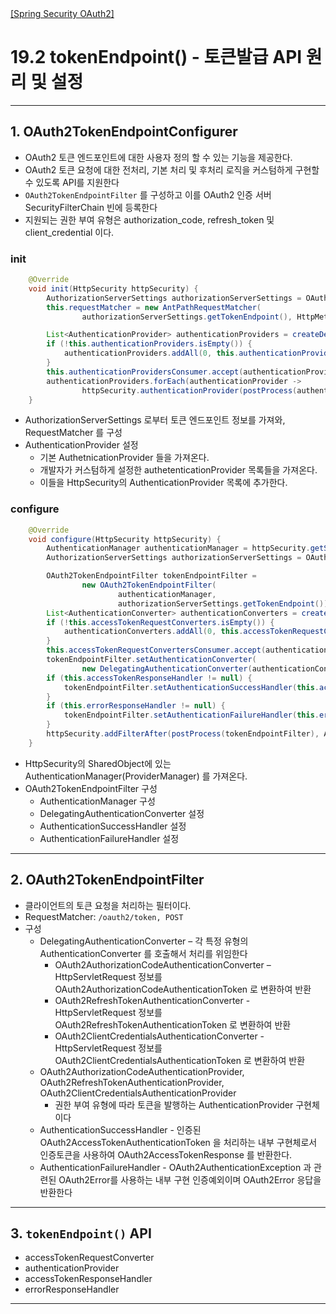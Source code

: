 <nav>
    <a href="../.." target="_blank">[Spring Security OAuth2]</a>
</nav>

# 19.2 tokenEndpoint() - 토큰발급 API 원리 및 설정

---

## 1. OAuth2TokenEndpointConfigurer
- OAuth2 토큰 엔드포인트에 대한 사용자 정의 할 수 있는 기능을 제공한다.
- OAuth2 토큰 요청에 대한 전처리, 기본 처리 및 후처리 로직을 커스텀하게 구현할 수 있도록 API를 지원한다
- `OAuth2TokenEndpointFilter` 를 구성하고 이를 OAuth2 인증 서버 SecurityFilterChain 빈에 등록한다
- 지원되는 권한 부여 유형은 authorization_code, refresh_token 및 client_credential 이다.

### init
```java
	@Override
	void init(HttpSecurity httpSecurity) {
		AuthorizationServerSettings authorizationServerSettings = OAuth2ConfigurerUtils.getAuthorizationServerSettings(httpSecurity);
		this.requestMatcher = new AntPathRequestMatcher(
				authorizationServerSettings.getTokenEndpoint(), HttpMethod.POST.name());

		List<AuthenticationProvider> authenticationProviders = createDefaultAuthenticationProviders(httpSecurity);
		if (!this.authenticationProviders.isEmpty()) {
			authenticationProviders.addAll(0, this.authenticationProviders);
		}
		this.authenticationProvidersConsumer.accept(authenticationProviders);
		authenticationProviders.forEach(authenticationProvider ->
				httpSecurity.authenticationProvider(postProcess(authenticationProvider)));
	}
```
- AuthorizationServerSettings 로부터 토큰 엔드포인트 정보를 가져와, RequestMatcher 를 구성
- AuthenticationProvider 설정
  - 기본 AuthetnicationProvider 들을 가져온다.
  - 개발자가 커스텀하게 설정한 authetenticationProvider 목록들을 가져온다.
  - 이들을 HttpSecurity의 AuthenticationProvider 목록에 추가한다.

### configure
```java
	@Override
	void configure(HttpSecurity httpSecurity) {
		AuthenticationManager authenticationManager = httpSecurity.getSharedObject(AuthenticationManager.class);
		AuthorizationServerSettings authorizationServerSettings = OAuth2ConfigurerUtils.getAuthorizationServerSettings(httpSecurity);

		OAuth2TokenEndpointFilter tokenEndpointFilter =
				new OAuth2TokenEndpointFilter(
						authenticationManager,
						authorizationServerSettings.getTokenEndpoint());
		List<AuthenticationConverter> authenticationConverters = createDefaultAuthenticationConverters();
		if (!this.accessTokenRequestConverters.isEmpty()) {
			authenticationConverters.addAll(0, this.accessTokenRequestConverters);
		}
		this.accessTokenRequestConvertersConsumer.accept(authenticationConverters);
		tokenEndpointFilter.setAuthenticationConverter(
				new DelegatingAuthenticationConverter(authenticationConverters));
		if (this.accessTokenResponseHandler != null) {
			tokenEndpointFilter.setAuthenticationSuccessHandler(this.accessTokenResponseHandler);
		}
		if (this.errorResponseHandler != null) {
			tokenEndpointFilter.setAuthenticationFailureHandler(this.errorResponseHandler);
		}
		httpSecurity.addFilterAfter(postProcess(tokenEndpointFilter), AuthorizationFilter.class);
	}
```
- HttpSecurity의 SharedObject에 있는 AuthenticationManager(ProviderManager) 를 가져온다.
- OAuth2TokenEndpointFilter 구성
  - AuthenticationManager 구성
  - DelegatingAuthenticationConverter 설정
  - AuthenticationSuccessHandler 설정
  - AuthenticationFailureHandler 설정

---

## 2. OAuth2TokenEndpointFilter
- 클라이언트의 토큰 요청을 처리하는 필터이다.
- RequestMatcher: `/oauth2/token, POST`
- 구성
  - DelegatingAuthenticationConverter – 각 특정 유형의 AuthenticationConverter 를 호출해서 처리를 위임한다
    - OAuth2AuthorizationCodeAuthenticationConverter – HttpServletRequest 정보를 OAuth2AuthorizationCodeAuthenticationToken 로 변환하여 반환
    - OAuth2RefreshTokenAuthenticationConverter - HttpServletRequest 정보를 OAuth2RefreshTokenAuthenticationToken 로 변환하여 반환
    - OAuth2ClientCredentialsAuthenticationConverter - HttpServletRequest 정보를 OAuth2ClientCredentialsAuthenticationToken 로 변환하여 반환
  - OAuth2AuthorizationCodeAuthenticationProvider, OAuth2RefreshTokenAuthenticationProvider, OAuth2ClientCredentialsAuthenticationProvider
    - 권한 부여 유형에 따라 토큰을 발행하는 AuthenticationProvider 구현체이다
  -  AuthenticationSuccessHandler - 인증된 OAuth2AccessTokenAuthenticationToken 을 처리하는 내부 구현체로서 인증토큰을 사용하여
  OAuth2AccessTokenResponse 를 반환한다.
  - AuthenticationFailureHandler - OAuth2AuthenticationException 과 관련된 OAuth2Error를 사용하는 내부 구현 인증예외이며 OAuth2Error 응답을 반환한다

---

## 3. `tokenEndpoint()` API
- accessTokenRequestConverter
- authenticationProvider
- accessTokenResponseHandler
- errorResponseHandler

---
